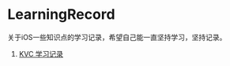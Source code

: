 # LearningRecord
关于iOS一些知识点的学习记录，希望自己能一直坚持学习，坚持记录。


 1. [KVC 学习记录](https://github.com/CoderJTao/LearningRecord/blob/master/KVC%20Record/README.md)